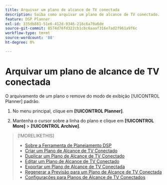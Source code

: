 ```yaml
---
title: Arquivar um plano de alcance de TV conectada
description: Saiba como arquivar um plano de alcance de TV conectado.
feature: DSP Planner
exl-id: 335db881-51e6-412d-9346-216c6a70a6de
source-git-commit: 8574d76fd322cb1cbc6aaaf316e7ad2f961a9f6c
workflow-type: tm+mt
source-wordcount: '88'
ht-degree: 0%

---
```


# Arquivar um plano de alcance de TV conectada

O arquivamento de um plano o remove do modo de exibição [!UICONTROL Planner] padrão.<!-- You can still view it by including the [!UICONTROL Status] "[!UICONTROL Archived]" in the view filter. -->

1. No menu principal, clique em **[!UICONTROL Planner]**.

1. Mantenha o cursor sobre a linha do plano e clique em **[!UICONTROL More]** > **[!UICONTROL Archive]**.

>[!MORELIKETHIS]
>
>* [Sobre a Ferramenta de Planejamento DSP](planner-about.md)
>* [Criar um Plano de Alcance de TV Conectado](planner-create.md)
>* [Duplicar um Plano de Alcance de TV Conectado](planner-duplicate.md)
>* [Editar um Plano de Alcance de TV Conectado](planner-edit.md)
>* [Exportar um Plano de Alcance de TV Conectada](planner-export.md)
>* [Regenerar a Previsão para um Plano de Alcance de TV Conectada](planner-forecast.md)
>* [Configurações para Planos de Alcance de TV Conectados](planner-settings.md)
